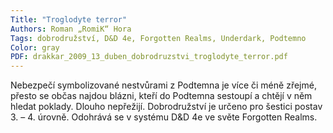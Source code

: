 ```yaml
---
Title: "Troglodyte terror"
Authors: Roman „RomiK“ Hora
Tags: dobrodružství, D&D 4e, Forgotten Realms, Underdark, Podtemno
Color: gray
PDF: drakkar_2009_13_duben_dobrodruzstvi_troglodyte_terror.pdf 
---
```

Nebezpečí symbolizované nestvůrami z Podtemna je více či méně zřejmé, přesto
se občas najdou blázni, kteří do Podtemna sestoupí a chtějí v něm hledat poklady. Dlouho nepřežijí. Dobrodružství je určeno pro šestici postav 3. – 4. úrovně. Odohrává se v systému D&D 4e ve světe Forgotten Realms.
